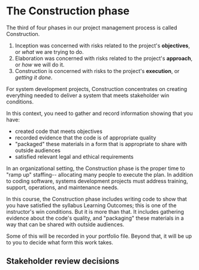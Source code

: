 # The Construction phase

The third of four phases in our project management process is called Construction. 

1. Inception was concerned with risks related to the project's **objectives**, or *what* we are trying to do. 
2. Elaboration was concerned with risks related to the project's **approach**, or *how* we will do it. 
3. Construction is concerned with risks to the project's **execution**, or *getting it done*.

For system development projects, Construction concentrates on creating everything needed to deliver a system that meets stakeholder win conditions.

In this context, you need to gather and record information showing that you have:

- created code that meets objectives
- recorded evidence that the code is of appropriate quality
- "packaged" these materials in a form that is appropriate to share with outside audiences
- satisfied relevant legal and ethical requirements

In an organizational setting, the Construction phase is the proper time to "ramp up" staffing-- allocating many people to execute the plan. In addition to coding software, systems development projects must address training, support, operations, and maintenance needs.

In this course, the Construction phase includes writing code to show that you have satisfied the syllabus Learning Outcomes; this is one of the instructor's win conditions. But it is more than that. It includes gathering evidence about the code's quality, and "packaging" these materials in a way that can be shared with outside audiences.

Some of this will be recorded in your portfolio file. Beyond that, it will be up to you to decide what form this work takes.

## Stakeholder review decisions

<!-- Periodically, success-critical stakeholders meet to review project status and select one of three options for the project's future. The number of these review meetings will vary by project and phase, so the subsection described below may need to be repeated-- once per review meeting. Do not remove the following instructions comments until the final review meeting for this phase is complete. -->

### <!--meeting date --> 

<!-- Remove two of the following three statements, leaving the one that describes the stakeholders' decision.
.
All success-critical stakeholders agreed to spend no more resources and end the project, because the risks to achieving a win-win outcome are too high.
.
All success-critical stakeholders agreed to commit a higher level of resources and move to the next phase, because this phase's list of risks to achieving a win-win outcome are at an acceptable level.
.
All success-critical stakeholders agreed to continue spending resources at the same level and remain in the this phase, gathering more information for future consideration. -->

